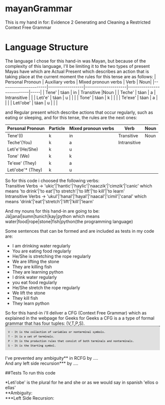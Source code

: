 # mayanGrammar
This is my hand in for:  Evidence 2 Generating and Cleaning a Restricted Context Free Grammar 

# Language Structure 
The language I chose for this hand-in was Mayan, but because of the complexity of this language, I'll be limiting it to the two types of present Mayas have which are Actual Present which describes an action that is taking place at the current moment the rules for this tense are as follows:
| Personal Pronoun     | Auxiliary verbs   | Mixed pronoun verbs | Verb                       | Noun|
|-----------------------|------------------|---------------------|----------------------------|-----|
| Tene'                 | táan             | in                  |   Transitive               |Noun |
| Teche'                | táan             | a                   |   Intransitive             |     |
| Leti'e'               | táan             | u                   |                            |     |
| Tone'                 | táan             | k                   |                            |     |
| Te'exe'               | táan             | a                   |                            |     |
| Leti'obe'             | táan             | u                   |                            |     |

and  Regular present which describe actions that occur regularly, such as eating or sleeping, and for this tense, the rules are the next ones:

| Personal Pronoun      | Particle        | Mixed pronoun verbs | Verb                       | Noun |
|-----------------------|-----------------|---------------------|----------------------------|------|
| Tene'(I)              | k               | in                  |   Transitive               | Noun |
| Teche'(You)           | k               | a                   |   Intransitive             |      |
| Leti'e'(He/She)       | k               | u                   |                            |      |
| Tone' (We)            | k               | k                   |                            |      |
| Te'exe' (They)        | k               | a                   |                            |      | 
| Leti'obe'* (They)     | k               | u                   |                            |      |
  
So for this code i choosed the following verbs: <br />
Transitive Verbs -> 'ukic'|'hantic'|'haylic'|'naaczik'|'cimzik'|'canic' which means 'to drink'|'to eat'|'to stretch'|'to lift'|'to kill'|'to learn' <br />
Intransitive Verbs -> 'ukul'|'hanal'|'hayal'|'naacal'|'cimil'|'canal' which means 'drink'|'eat'|'stretch'|'lift'|'kill'|'learn' <br />

And my nouns for this hand-in are going to be: <br />
Já|janal|sumn|tunich|kay|python which means water|food|rope|stone|fish|python(the programming language) <br />

Some sentences that can be formed and are included as tests in my code are:
* I am drinking water regularly
* You are eating food regularly
* He/She is stretching the rope regularly
* We are lifting the stone
* They are killing fish
* They are learning python
* I drink water regularly
* you eat food regularly
* He/She stretch the rope regularly
* We lift the stone
* They kill fish
* They learn python

So for this hand-in i'll deliver a CFG (Context Free Grammar) which as explained in the webpage for Geeks for Geeks a CFG is a a type of formal grammar that has four tuples: (V,T,P,S).<br />
![alt text](https://github.com/elunacado/mayanGrammar/blob/main/rcfg.png)

I've prevented any ambiguity** in RCFG by ....  <br />
And any left side recursion*** by  .... <br />

##Tests
To run this code 

*Leti'obe' is the plural for he and she or as we would say in spanish 'ellos o ellas' <br />
**Ambiguity: <br />
***Left Side Recursion: <br />
